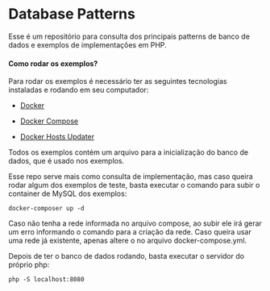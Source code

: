 # Database Patterns

Esse é um repositório para consulta dos principais patterns
de banco de dados e exemplos de implementações em PHP.

#### Como rodar os exemplos?

Para rodar os exemplos é necessário ter as seguintes tecnologias
instaladas e rodando em seu computador:

- [Docker](https://docs.docker.com/)

- [Docker Compose](https://docs.docker.com/compose/)

- [Docker Hosts Updater](https://github.com/grachevko/docker-hosts-updater)

Todos os exemplos contém um arquivo para a inicialização
do banco de dados, que é usado nos exemplos.

Esse repo serve mais como consulta de implementação, mas
caso queira rodar algum dos exemplos de teste, basta
executar o comando para subir o container de MySQL dos
exemplos:

```shell
docker-composer up -d
```

Caso não tenha a rede informada no arquivo compose, ao subir
ele irá gerar um erro informando o comando para a criação da rede.
Caso queira usar uma rede já existente, apenas altere o no arquivo
docker-compose.yml.

Depois de ter o banco de dados rodando, basta executar o
servidor do próprio php: 

```shell
php -S localhost:8080
```

